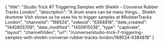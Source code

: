 {
    "title": "Studio Trick #7 Triggering Samples with Sheikh - Converse Rubber Tracks London",
    "description": "A drum snare can be many things... Sheikh drummer Vish shows us he uses his to trigger samples at #RubberTracks London",
    "channelid": "168524",
    "videoid": "6384818",
    "date_created": "1440805709",
    "date_modified": "1450915036",
    "type": "captivate",
    "layout": "channelVideo",
    "url": "\/converse\/studio-trick-7-triggering-samples-with-sheikh-converse-rubber-tracks-london\/168524-6384818"
}